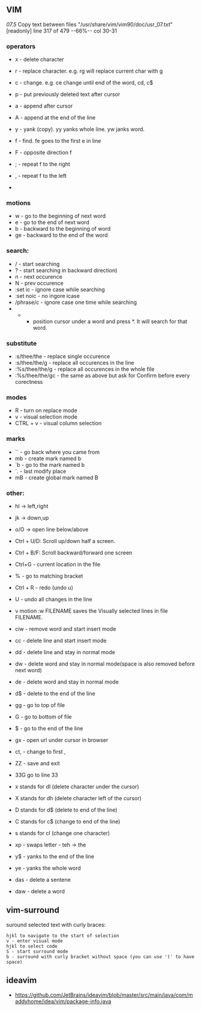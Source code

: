 ## VIM

*07.5*	Copy text between files
"/usr/share/vim/vim90/doc/usr_07.txt" [readonly] line 317 of 479 --66%-- col 30-31


### operators
* x - delete character
* r - replace character. e.g. rg will replace current char with g
* c - change. e.g. ce change until end of the word, cd, c$
* p - put previously deleted text after cursor
* a - append after cursor
* A - append at the end of the line
* y - yank (copy). yy yanks whole line. yw janks word.
* f - find. fe goes to the first e in line
* F - opposite direction f
* ; - repeat f to the right
* , - repeat f to the left

* 
### motions
* w - go to the beginning of next word
* e - go to the end of next word
* b - backward to the beginning of word
* ge - backward to the end of the word

### search:
* / - start searching
* ? - start searching in backward direction)
* n - next occurence
* N - prev occurence
* :set ic - ignore case while searching
* :set noic - no ingore icase
* /phrase/c - ignore case one time while searching
*  * - position cursor under a word and press *. It will search for that word.

### substitute
* :s/thee/the - replace single occurence
* :s/thee/the/g - replace all occurences in the line
* :%s/thee/the/g - replace all occurences in the whole file
* :%s/thee/the/gc - the same as above but ask for Confirm before every corectness

### modes
* R - turn on replace mode
* v - visual selection mode
* CTRL + v - visual column selection

### marks
* `` - go back where you came from
* mb - create mark named b
* `b - go to the mark named b
* `. - last modify place
* mB - create global mark named B


### other:
* hl -> left,right
* jk -> down,up
* o/O -> open line below/above
* Ctrl + U/D: Scroll up/down half a screen.
* Ctrl + B/F: Scroll backward/forward one screen
* Ctrl+G - current location in the file
* % - go to matching bracket
* Ctrl + R - redo (undo u)
* U - undo all changes in the line

* v  motion  :w FILENAME  saves the Visually selected lines in file FILENAME.

* ciw - remove word and start insert mode
* cc - delete line and start insert mode
* dd - delete line and stay in normal mode
* dw - delete word and stay in normal mode(space is also removed before next word)
* de - delete word and stay in normal mode 
* d$ - delete to the end of the line
* gg - go to top of file
* G - go to bottom of file
* $ - go to the end of the line
* gx - open url under cursor in browser
* ct, - change to first ,
* ZZ - save and exit
* 33G go to line 33
* x  stands for  dl  (delete character under the cursor)
* X  stands for  dh  (delete character left of the cursor)
* D  stands for  d$  (delete to end of the line)
* C  stands for  c$  (change to end of the line)
* s  stands for  cl  (change one character)
* xp - swaps letter - teh -> the
* y$ - yanks to the end of the line
* ye - yanks the whole word
* das - delete a sentene
* daw - delete a word



## vim-surround
suround selected text with curly braces:
```
hjkl to navigate to the start of selection
v - enter visual mode
hjkl to select code
S - start surround mode
b - surround with curly bracket without space (you can use '(' to have space)
```


## ideavim
* https://github.com/JetBrains/ideavim/blob/master/src/main/java/com/maddyhome/idea/vim/package-info.java
